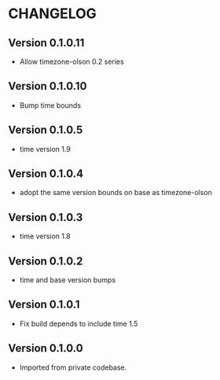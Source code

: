# CHANGELOG

## Version 0.1.0.11
  - Allow timezone-olson 0.2 series
## Version 0.1.0.10
  - Bump time bounds
## Version 0.1.0.5
  - time version 1.9	
## Version 0.1.0.4
  - adopt the same version bounds on base as timezone-olson	
## Version 0.1.0.3
  - time version 1.8
## Version 0.1.0.2
  - time and base version bumps
## Version 0.1.0.1
  - Fix build depends to include time 1.5
## Version 0.1.0.0
  - Imported from private codebase.





